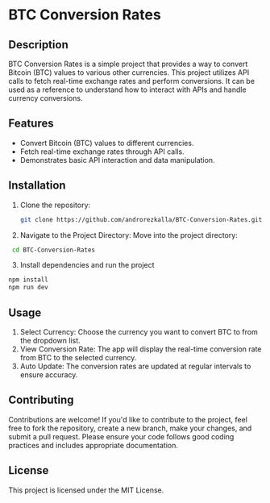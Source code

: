 # BTC Conversion Rates

## Description

BTC Conversion Rates is a simple project that provides a way to convert Bitcoin (BTC) values to various other currencies. This project utilizes API calls to fetch real-time exchange rates and perform conversions. It can be used as a reference to understand how to interact with APIs and handle currency conversions.

## Features

- Convert Bitcoin (BTC) values to different currencies.
- Fetch real-time exchange rates through API calls.
- Demonstrates basic API interaction and data manipulation.

## Installation

1. Clone the repository:

   ```bash
   git clone https://github.com/androrezkalla/BTC-Conversion-Rates.git
   ```

2. Navigate to the Project Directory: Move into the project directory:

```bash
 cd BTC-Conversion-Rates
```

3. Install dependencies and run the project

```bash
npm install
npm run dev
```

## Usage

1. Select Currency: Choose the currency you want to convert BTC to from the dropdown list.
2. View Conversion Rate: The app will display the real-time conversion rate from BTC to the selected currency.
3. Auto Update: The conversion rates are updated at regular intervals to ensure accuracy.

## Contributing
Contributions are welcome! If you'd like to contribute to the project, feel free to fork the repository, create a new branch, make your changes, and submit a pull request. Please ensure your code follows good coding practices and includes appropriate documentation.

## License
This project is licensed under the MIT License.
